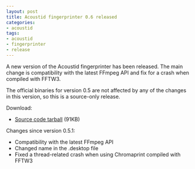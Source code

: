 ```yaml
---
layout: post
title: Acoustid fingerprinter 0.6 released
categories:
- acoustid
tags:
- acoustid
- fingerprinter
- release
---
```


A new version of the Acoustid fingerprinter has been released.
The main change is compatibility with the latest FFmpeg API and fix for a crash when
compiled with FFTW3.

The official binaries for version 0.5 are not affected by any of the changes in this version, so this is a source-only release.

Download:

* [Source code tarball](https://github.com/downloads/lalinsky/acoustid-fingerprinter/acoustid-fingerprinter-0.6.tar.gz) (91KB)

Changes since version 0.5.1:

* Compatibility with the latest FFmpeg API
* Changed name in the .desktop file
* Fixed a thread-related crash when using Chromaprint compiled with FFTW3


